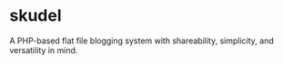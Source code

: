 # skudel
A PHP-based flat file blogging system with shareability, simplicity, and versatility in mind.
